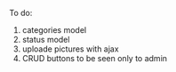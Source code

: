 To do:
1. categories model
2. status model
3. uploade pictures with ajax
4. CRUD buttons to be seen only to admin

